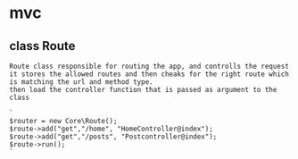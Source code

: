 # mvc
## class Route 
      
    Route class responsible for routing the app, and controlls the request
    it stores the allowed routes and then cheaks for the right route which is matching the url and method type. 
    then load the controller function that is passed as argument to the class

    `
    $router = new Core\Route();
    $route->add("get","/home", "HomeController@index");
    $route->add("get","/posts", "Postcontroller@index");
    $route->run();
    `
    